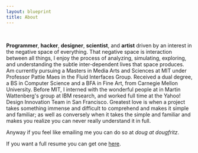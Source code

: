 ```yaml
---
layout: blueprint
title: About
---
```


<br/>

**Programmer**, **hacker**, **designer**, **scientist**, and **artist** driven by an interest in the negative space of everything. That negative space is interaction between all things, I enjoy the process of analyzing, simulating, exploring, and understanding the subtle inter-dependent lives that space produces. Am currently pursuing a Masters in Media Arts and Sciences at MIT under Professor Pattie Maes in the Fluid Interfaces Group. Received a dual degree, a BS in Computer Science and a BFA in Fine Art, from Carnegie Mellon University. Before MIT, I interned with the wonderful people at in Martin Wattenberg's group at IBM research, and worked full time at the Yahoo! Design Innovation Team in San Francisco. Greatest love is when a project takes something immense and difficult to comprehend and makes it simple and familiar; as well as conversely when it takes the simple and familiar and makes you realize you can never really understand it in full.

Anyway if you feel like emailing me you can do so at *doug at dougfritz*. 

If you want a full resume you can get one [here](/resume "Resume").

